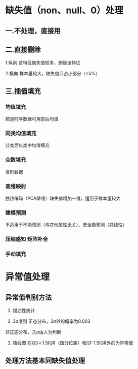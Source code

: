 # 缺失值（non、null、0）处理 

## 一.不处理，直接用

## 二.直接删除 
1.纵向 该特征缺失值较多，删除该特征

2.横向 样本量较大，缺失值只占小部分（<5%）

## 三.插值填充
### 均值填充
若是时序数据可用前后均值
### 同类均值填充
分类后以类中均值填充
### 众数填充
类别数据
### 高维映射
独热编码（PCA降维）缺失值增加一维，适用于样本量较大
### 建模预测
不适用于不能预测（与其他属性无关）、安全能预测（共线性）
### 压缩感知 矩阵补全
### 手动填充






# 异常值处理

## 异常值判别方法
1. 描述性统计

2. 3σ准则
正态分布，3σ外的概率为0.003

非正态分布，几σ由人为判断

3. 箱线图
在Q3＋1.5IQR（四分位距）和Q1-1.5IQR外的为异常值

## 处理方法基本同缺失值处理
